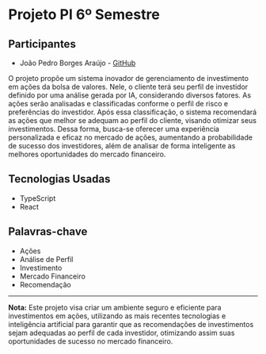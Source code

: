 # Projeto PI 6º Semestre

## Participantes
- João Pedro Borges Araújo - [GitHub](https://github.com/joaop06)

O projeto propõe um sistema inovador de gerenciamento de investimento em ações da bolsa de valores. Nele, o cliente terá seu perfil de investidor definido por uma análise gerada por IA, considerando diversos fatores. As ações serão analisadas e classificadas conforme o perfil de risco e preferências do investidor. Após essa classificação, o sistema recomendará as ações que melhor se adequam ao perfil do cliente, visando otimizar seus investimentos. Dessa forma, busca-se oferecer uma experiência personalizada e eficaz no mercado de ações, aumentando a probabilidade de sucesso dos investidores, além de analisar de forma inteligente as melhores oportunidades do mercado financeiro.

## Tecnologias Usadas
- TypeScript
- React

## Palavras-chave
- Ações
- Análise de Perfil
- Investimento
- Mercado Financeiro
- Recomendação

---

**Nota:** Este projeto visa criar um ambiente seguro e eficiente para investimentos em ações, utilizando as mais recentes tecnologias e inteligência artificial para garantir que as recomendações de investimentos sejam adequadas ao perfil de cada investidor, otimizando assim suas oportunidades de sucesso no mercado financeiro.
